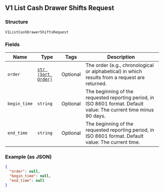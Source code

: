 ## V1 List Cash Drawer Shifts Request

### Structure

`V1ListCashDrawerShiftsRequest`

### Fields

| Name | Type | Tags | Description |
|  --- | --- | --- | --- |
| `order` | [`str (Sort Order)`](/doc/models/sort-order.md) | Optional | The order (e.g., chronological or alphabetical) in which results from a request are returned. |
| `begin_time` | `string` | Optional | The beginning of the requested reporting period, in ISO 8601 format. Default value: The current time minus 90 days. |
| `end_time` | `string` | Optional | The beginning of the requested reporting period, in ISO 8601 format. Default value: The current time. |

### Example (as JSON)

```json
{
  "order": null,
  "begin_time": null,
  "end_time": null
}
```

